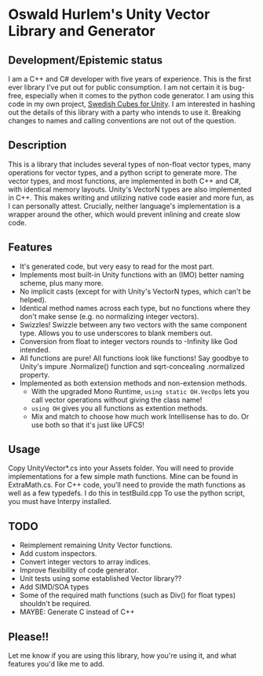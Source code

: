 # Oswald Hurlem's Unity Vector Library and Generator

## Development/Epistemic status
I am a C++ and C# developer with five years of experience. This is the first ever library I've put out for public consumption. I am not certain it is bug-free, especially when it comes to the python code generator. I am using this code in my own project, [Swedish Cubes for Unity](https://yave.handmade.network/). I am interested in hashing out the details of this library with a party who intends to use it. Breaking changes to names and calling conventions are not out of the question.

## Description
This is a library that includes several types of non-float vector types, many operations for vector types,
and a python script to generate more.
The vector types, and most functions, are implemented in both C++ and C#, with identical memory layouts. Unity's VectorN types are also implemented in C++. This makes writing and utilizing native code easier and more fun, as I can personally attest. Crucially, neither language's implementation is a wrapper around the other, which would prevent inlining and create slow code.

## Features
* It's generated code, but very easy to read for the most part.
* Implements most built-in Unity functions with an (IMO) better naming scheme, plus many more.
* No implicit casts (except for with Unity's VectorN types, which can't be helped).
* Identical method names across each type, but no functions where they don't make sense (e.g. no normalizing integer vectors).
* Swizzles! Swizzle between any two vectors with the same component type. Allows you to use underscores to blank members out.
* Conversion from float to integer vectors rounds to -Infinity like God intended.
* All functions are pure! All functions look like functions! Say goodbye to Unity's impure .Normalize() function and sqrt-concealing .normalized property.
* Implemented as both extension methods and non-extension methods.
    * With the upgraded Mono Runtime, `using static OH.VecOps` lets you call vector operations without giving the class name!
    * `using OH` gives you all functions as extention methods.
    * Mix and match to choose how much work Intellisense has to do. Or use both so that it's just like UFCS!

## Usage
Copy UnityVector*.cs into your Assets folder. You will need to provide implementations for a few simple math functions. Mine can be found in ExtraMath.cs.
For C++ code, you'll need to provide the math functions as well as a few typedefs. I do this in testBuild.cpp
To use the python script, you must have Interpy installed.

## TODO
* Reimplement remaining Unity Vector functions.
* Add custom inspectors.
* Convert integer vectors to array indices.
* Improve flexibility of code generator.
* Unit tests using some established Vector library??
* Add SIMD/SOA types
* Some of the required math functions (such as Div() for float types) shouldn't be required.
* MAYBE: Generate C instead of C++

## Please!!
Let me know if you are using this library, how you're using it, and what features you'd like me to add.